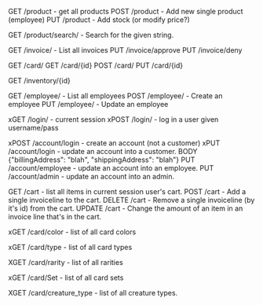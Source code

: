 GET	/product - get all products
POST	/product - Add new single product (employee)
PUT	/product - Add stock (or modify price?)

GET	/product/search/<stuff> - Search for the given string.

GET	/invoice/ - List all invoices
PUT	/invoice/approve
PUT	/invoice/deny

GET	/card/
GET	/card/{id}
POST	/card/
PUT	/card/{id}

GET	/inventory/{id}


GET	/employee/ - List all employees
POST	/employee/ - Create an employee
PUT	/employee/ - Update an employee

xGET	/login/ - current session
xPOST	/login/ - log in a user given username/pass

xPOST	/account/login - create an account (not a customer)
xPUT	/account/login - update an account into a customer.
	BODY {"billingAddress": "blah", "shippingAddress": "blah"}
PUT	/account/employee - update an account into an employee.
PUT	/account/admin - update an account into an admin.

GET	/cart - list all items in current session user's cart.
POST	/cart - Add a single invoiceline to the cart.
DELETE	/cart - Remove a single invoiceline (by it's id) from the cart.
UPDATE	/cart - Change the amount of an item in an invoice line that's in the cart.

xGET	/card/color - list of all card colors

xGET	/card/type - list of all card types

XGET	/card/rarity - list of all rarities

xGET	/card/Set - list of all card sets

XGET	/card/creature_type - list of all creature types.
